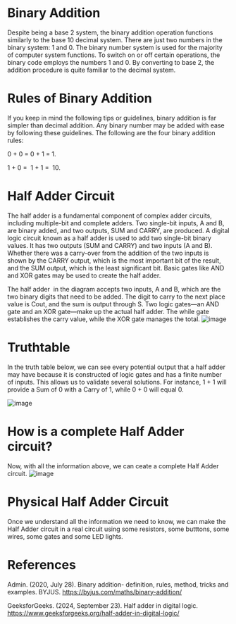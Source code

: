 # Binary Addition
Despite being a base 2 system, the binary addition operation functions similarly to the base 10 decimal system. There are just two numbers in the binary system: 1 and 0. The binary number system is used for the majority of computer system functions. To switch on or off certain operations, the binary code employs the numbers 1 and 0. By converting to base 2, the addition procedure is quite familiar to the decimal system.   
# Rules of Binary Addition
If you keep in mind the following tips or guidelines, binary addition is far simpler than decimal addition. Any binary number may be added with ease by following these guidelines. The following are the four binary addition rules:

0 + 0 = 0 + 1 = 1.

1 + 0 =  1 + 1 =  10.

# Half Adder Circuit
The half adder is a fundamental component of complex adder circuits, including multiple-bit and complete adders. Two single-bit inputs, A and B, are binary added, and two outputs, SUM and CARRY, are produced. 
A digital logic circuit known as a half adder is used to add two single-bit binary values. It has two outputs (SUM and CARRY) and two inputs (A and B). Whether there was a carry-over from the addition of the two inputs is shown by the CARRY output, which is the most important bit of the result, and the SUM output, which is the least significant bit. Basic gates like AND and XOR gates may be used to create the half adder.

The half adder  in the diagram accepts two inputs, A and B, which are the two binary digits that need to be added. The digit to carry to the next place value is Cout, and the sum is output through S. Two logic gates—an AND gate and an XOR gate—make up the actual half adder. The while gate establishes the carry value, while the XOR gate manages the total.
![image](https://github.com/user-attachments/assets/403ab0e5-54f6-45a7-b08b-e52371aab709)

# Truthtable
In the truth table below, we can see every potential output that a half adder may have because it is constructed of logic gates and has a finite number of inputs. This allows us to validate several solutions. For instance, 1 + 1 will provide a Sum of 0 with a Carry of 1, while 0 + 0 will equal 0.

![image](https://github.com/user-attachments/assets/7a9c6155-d077-45ec-bf98-46916aaa83eb)

# How is a complete Half Adder circuit?
Now, with all the information above, we can ceate a complete Half Adder circuit.
![image](https://github.com/user-attachments/assets/70da8d5e-2c6b-4870-b3be-167b39572b0d)

# Physical Half Adder Circuit
Once we understand all the information we need to know, we can make the Half Adder circuit in a real circuit using some resistors, some butttons, some wires, some gates and some LED lights.

# References
Admin. (2020, July 28). Binary addition- definition, rules, method, tricks and examples. BYJUS. https://byjus.com/maths/binary-addition/ 

GeeksforGeeks. (2024, September 23). Half adder in digital logic. https://www.geeksforgeeks.org/half-adder-in-digital-logic/ 

